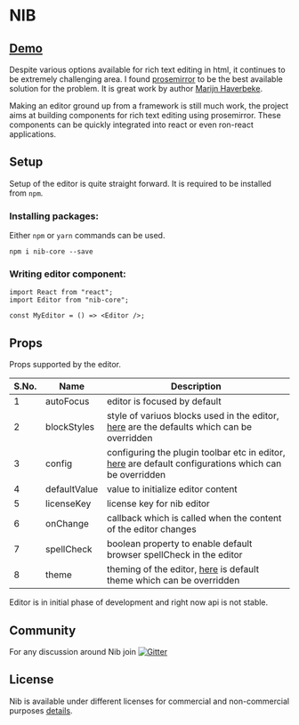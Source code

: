 # NIB

## [Demo](http://www.nibedit.com)

Despite various options available for rich text editing in html, it continues to be extremely challenging area. I found [prosemirror](http://prosemirror.net) to be the best available solution for the problem. It is great work by author [Marijn Haverbeke](http://marijnhaverbeke.nl/).

Making an editor ground up from a framework is still much work, the project aims at building components for rich text editing using prosemirror. These components can be quickly integrated into react or even ron-react applications.

## Setup

Setup of the editor is quite straight forward. It is required to be installed from `npm`.

### Installing packages:

Either `npm` or `yarn` commands can be used.

```
npm i nib-core --save
```

### Writing editor component:

```
import React from "react";
import Editor from "nib-core";

const MyEditor = () => <Editor />;
```

## Props

Props supported by the editor.

| S.No. | Name         | Description                                                                                                                                                                                 |
| ----- | ------------ | ------------------------------------------------------------------------------------------------------------------------------------------------------------------------------------------- |
| 1     | autoFocus    | editor is focused by default                                                                                                                                                                |
| 2     | blockStyles  | style of variuos blocks used in the editor, [here](https://github.com/jpuri/Nib/blob/master/packages/core/src/components/Editor/blockStyles.js#L1) are the defaults which can be overridden |
| 3     | config       | configuring the plugin toolbar etc in editor, [here](https://github.com/jpuri/Nib/blob/master/packages/core/src/common/config/index.js) are default configurations which can be overridden  |
| 4     | defaultValue | value to initialize editor content                                                                                                                                                          |
| 5     | licenseKey   | license key for nib editor                                                                                                                                                                  |
| 6     | onChange     | callback which is called when the content of the editor changes                                                                                                                             |
| 7     | spellCheck   | boolean property to enable default browser spellCheck in the editor                                                                                                                         |
| 8     | theme        | theming of the editor, [here](https://github.com/jpuri/Nib/blob/master/packages/core/src/components/Editor/theme.js) is default theme which can be overridden                               |

Editor is in initial phase of development and right now api is not stable.

## Community

For any discussion around Nib join [![Gitter](https://badges.gitter.im/nib-edit/community.svg)](https://gitter.im/nib-edit/community?utm_source=badge&utm_medium=badge&utm_campaign=pr-badge)

## License

Nib is available under different licenses for commercial and non-commercial purposes [details](http://www.nibedit.com/index.html#/License).
